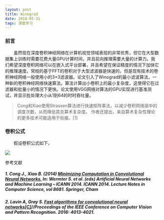 ```yaml
---
layout: post
title: Winograd
date: 2018-05-31
tags: 深度学习
---
```


### 前言

&#8195;&#8195;虽然现在深度卷积神经网络在计算机视觉领域表现的非常优秀，但它在大型数据集上训练时需要花费大量GPU计算时间，并且前向推理需要大量的计算力。我们希望深度卷积网络可以在嵌入式平台部署，并且希望在保证精度的情况下加快它的推理速度。常规的基于FFT的卷积对于大型滤波器是快速的，但是现有技术的卷积神经网络一般使用小的3×3滤波器。论文引入了Winograd的最小滤波算法，一种新的卷积神经网络快速算法。算法计算出小卷积上的最小复杂度，这使得它在过滤器和批量小的情况下更快。论文使用VGG网络对算法的GPU实现进行基准测试，并显示批处理大小从1到64的时时吞吐量。

>Cong和Xiao使用Strassen算法进行快速矩阵乘法，以减少卷积网络层中的调度次数，从而降低其总算术复杂度。 作者还提出，来自算术复杂性理论的更多技术可能适用于衔接。[1]

### 卷积公式

&#8195;&#8195;假设卷积公式如下，

<img src="http://www.forkosh.com/mathtex.cgi? Y_{ i }_{ , }_{ k }_{ , }_{ x }_{ , }_{ y }=\sum _{ c=1 }^{ C }{ \sum _{ v=1 }^{ R }{ \sum _{ u=1 }^{ S }{ D_{ i }_{ , }_{ c }_{ , }_{ x }_{ + }_{ u }_{ , }_{ y }_{ + }_{ v }G_{ k }_{ , }_{ c }_{ , }_{ x }_{ , }_{ y } }  }  } ">




参考文献

##### 1. Cong J., Xiao B. (2014) [Minimizing Computation in Convolutional Neural Networks.](https://link.springer.com/chapter/10.1007/978-3-319-11179-7_36) In: Wermter S. et al. (eds) Artificial Neural Networks and Machine Learning – ICANN 2014. ICANN 2014. Lecture Notes in Computer Science, vol 8681. Springer, Cham

##### 2. Lavin A, Gray S. [Fast algorithms for convolutional neural networks[C]](https://www.cv-foundation.org/openaccess/content_cvpr_2016/papers/Lavin_Fast_Algorithms_for_CVPR_2016_paper.pdf)//Proceedings of the IEEE Conference on Computer Vision and Pattern Recognition. 2016: 4013-4021.